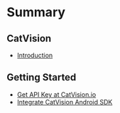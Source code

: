 # Summary

## CatVision

* [Introduction](/README.md)

## Getting Started

* [Get API Key at CatVision.io](CatVision.io.md)
* [Integrate CatVision Android SDK](/CatVisionAndroidSDK.md)

